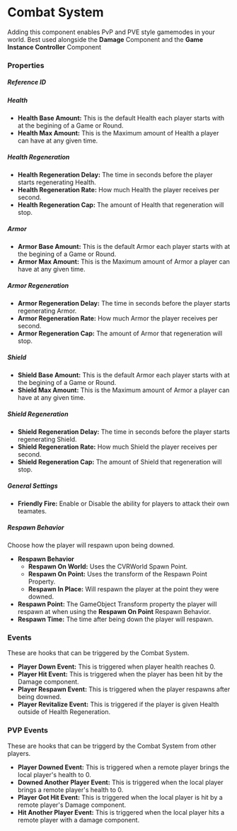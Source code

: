 # Combat System
Adding this component enables PvP and PVE style gamemodes in your world. Best used alongside the **Damage** Component and the **Game Instance Controller** Component

### Properties

##### Reference ID

##### Health
+ **Health Base Amount:** This is the default Health each player starts with at the begining of a Game or Round.
+ **Health Max Amount:** This is the Maximum amount of Health a player can have at any given time.

##### Health Regeneration
+ **Health Regeneration Delay:** The time in seconds before the player starts regenerating Health.
+ **Health Regeneration Rate:** How much Health the player receives per second.
+ **Health Regeneration Cap:** The amount of Health that regeneration will stop.

##### Armor
+ **Armor Base Amount:** This is the default Armor each player starts with at the begining of a Game or Round.
+ **Armor Max Amount:** This is the Maximum amount of Armor a player can have at any given time.

##### Armor Regeneration
+ **Armor Regeneration Delay:** The time in seconds before the player starts regenerating Armor.
+ **Armor Regeneration Rate:** How much Armor the player receives per second.
+ **Armor Regeneration Cap:** The amount of Armor that regeneration will stop.

##### Shield
+ **Shield Base Amount:** This is the default Armor each player starts with at the begining of a Game or Round.
+ **Shield Max Amount:** This is the Maximum amount of Armor a player can have at any given time.

##### Shield Regeneration
+ **Shield Regeneration Delay:** The time in seconds before the player starts regenerating Shield.
+ **Shield Regeneration Rate:** How much Shield the player receives per second.
+ **Shield Regeneration Cap:** The amount of Shield that regeneration will stop.

##### General Settings
+ **Friendly Fire:** Enable or Disable the ability for players to attack their own teamates.

##### Respawn Behavior
Choose how the player will respawn upon being downed.
+ **Respawn Behavior**
  * **Respawn On World:** Uses the CVRWorld Spawn Point.
  * **Respawn On Point:** Uses the transform of the Respawn Point Property.
  * **Respawn In Place:** Will respawn the player at the point they were downed.
+ **Respawn Point:** The GameObject Transform property the player will respawn at when using the **Respawn On Point** Respawn Behavior.
+ **Respawn Time:** The time after being down the player will respawn.

### Events
These are hooks that can be triggered by the Combat System.
+ **Player Down Event:** This is triggered when player health reaches 0.
+ **Player Hit Event:** This is triggered when the player has been hit by the Damage component.
+ **Player Respawn Event:** This is triggered when the player respawns after being downed.
+ **Player Revitalize Event:** This is triggered if the player is given Health outside of Health Regeneration.

### PVP Events
These are hooks that can be triggerd by the Combat System from other players.
+ **Player Downed Event:** This is triggered when a remote player brings the local player's health to 0.
+ **Downed Another Player Event:** This is triggered when the local player brings a remote player's health to 0.
+ **Player Got Hit Event:** This is triggered when the local player is hit by a remote player's Damage component.
+ **Hit Another Player Event:** This is triggered when the local player hits a remote player with a damage component.
